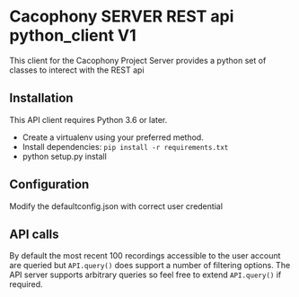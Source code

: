 # Cacophony SERVER REST api  python_client V1

This client for the Cacophony Project Server provides a python set of classes to interect with the REST api


## Installation

This API client requires Python 3.6 or later.

* Create a virtualenv using your preferred method.
* Install dependencies: `pip install -r requirements.txt`
* python setup.py install

## Configuration

Modify the  defaultconfig.json with correct user credential 

## API calls

By default the most recent 100 recordings accessible to the user
account are queried but `API.query()` does support a number of
filtering options. The API server supports arbitrary queries so feel
free to extend `API.query()` if required.
